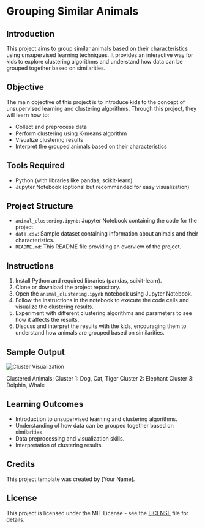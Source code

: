  # Grouping Similar Animals


## Introduction
This project aims to group similar animals based on their characteristics using unsupervised learning techniques. It provides an interactive way for kids to explore clustering algorithms and understand how data can be grouped together based on similarities.


## Objective
The main objective of this project is to introduce kids to the concept of unsupervised learning and clustering algorithms. Through this project, they will learn how to:
- Collect and preprocess data
- Perform clustering using K-means algorithm
- Visualize clustering results
- Interpret the grouped animals based on their characteristics


## Tools Required
- Python (with libraries like pandas, scikit-learn)
- Jupyter Notebook (optional but recommended for easy visualization)


## Project Structure
- `animal_clustering.ipynb`: Jupyter Notebook containing the code for the project.
- `data.csv`: Sample dataset containing information about animals and their characteristics.
- `README.md`: This README file providing an overview of the project.


## Instructions
1. Install Python and required libraries (pandas, scikit-learn).
2. Clone or download the project repository.
3. Open the `animal_clustering.ipynb` notebook using Jupyter Notebook.
4. Follow the instructions in the notebook to execute the code cells and visualize the clustering results.
5. Experiment with different clustering algorithms and parameters to see how it affects the results.
6. Discuss and interpret the results with the kids, encouraging them to understand how animals are grouped based on similarities.


## Sample Output
![Cluster Visualization](https://i.imgur.com/TJZiLZc.png)


Clustered Animals:
Cluster 1: Dog, Cat, Tiger
Cluster 2: Elephant
Cluster 3: Dolphin, Whale


## Learning Outcomes
- Introduction to unsupervised learning and clustering algorithms.
- Understanding of how data can be grouped together based on similarities.
- Data preprocessing and visualization skills.
- Interpretation of clustering results.


## Credits
This project template was created by [Your Name].


## License
This project is licensed under the MIT License - see the [LICENSE](LICENSE) file for details.
